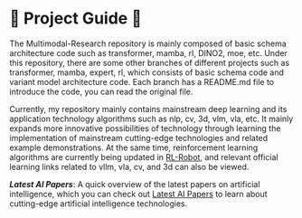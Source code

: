 # :rocket: Project Guide :rocket:

The Multimodal-Research repository is mainly composed of basic schema architecture code such as transformer, mamba, rl, DINO2, moe, etc. Under this repository, there are some other branches of different projects such as transformer, mamba, expert, rl, which consists of basic schema code and variant model architecture code. Each branch has a README.md file to introduce the code, you can read the original file.

Currently, my repository mainly contains mainstream deep learning and its application technology algorithms such as nlp, cv, 3d, vlm, vla, etc. It mainly expands more innovative possibilities of technology through learning the implementation of mainstream cutting-edge technologies and related example demonstrations. At the same time, reinforcement learning algorithms are currently being updated in [RL-Robot](https://github.com/Rtwotwo/RL-Robot), and relevant official learning links related to vllm, vla, cv, and 3d can also be viewed.

___Latest AI Papers___: A quick overview of the latest papers on artificial intelligence, which you can check out [Latest AI Papers](http://paperscope.ai/) to learn about cutting-edge artificial intelligence technologies.  

